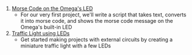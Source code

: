 1. [Morse Code on the Omega's LED](#morse-code-led)
    * For our very first project, we'll write a script that takes text, converts it into morse code, and shows the morse code message on the Omega's built-in LED
1. [Traffic Light using LEDs](#led-traffic-light)
    * Get started making projects with external circuits by creating a miniature traffic light with a few LEDs
